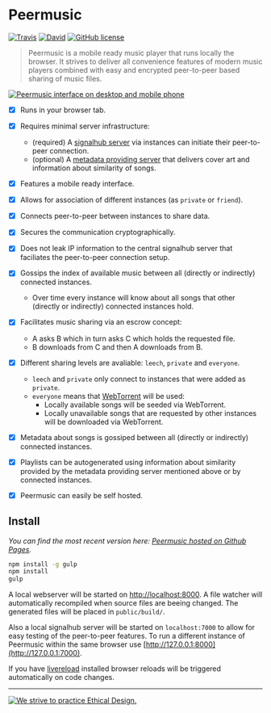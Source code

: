 # Peermusic

[![Travis](https://img.shields.io/travis/peermusic/app/master.svg?style=flat-square)](https://travis-ci.org/peermusic/app)
[![David](https://img.shields.io/david/peermusic/app.svg?style=flat-square)](https://david-dm.org/peermusic/app)
[![GitHub license](https://img.shields.io/badge/licence-AGPL_v3.0-blue.svg?style=flat-square)](https://github.com/peermusic/app/blob/master/LICENSE)

> Peermusic is a mobile ready music player that runs locally the browser. It strives to deliver all convenience features of modern music players combined with easy and encrypted peer-to-peer based sharing of music files.

[![Peermusic interface on desktop and mobile phone](http://i.imgur.com/MDw72Vx.png)](http://peermusic.github.io/)

- [x] Runs in your browser tab.
- [x] Requires minimal server infrastructure:
  - (required) A [signalhub server](https://github.com/mafintosh/signalhub) via instances can initiate their peer-to-peer connection.
  - (optional) A [metadata providing server](https://github.com/peermusic/node-scraping-server) that delivers cover art and information about similarity of songs.
- [x] Features a mobile ready interface.
- [x] Allows for association of different instances (as `private` or `friend`).
- [x] Connects peer-to-peer between instances to share data.
- [x] Secures the communication cryptographically.
- [x] Does not leak IP information to the central signalhub server that faciliates the peer-to-peer connection setup.
- [x] Gossips the index of available music between all (directly or indirectly) connected instances.
  - Over time every instance will know about all songs that other (directly or indirectly) connected instances hold.
- [x] Facilitates music sharing via an escrow concept:
  - A asks B which in turn asks C which holds the requested file.
  - B downloads from C and then A downloads from B.
- [x] Different sharing levels are avaliable: `leech`, `private` and `everyone`.
  - `leech` and `private` only connect to instances that were added as `private`.
  - `everyone` means that [WebTorrent](https://github.com/feross/webtorrent) will be used:
    - Locally available songs will be seeded via WebTorrent.
    - Locally unavailable songs that are requested by other instances will be downloaded via WebTorrent.
- [x] Metadata about songs is gossiped between all (directly or indirectly) connected instances.
- [x] Playlists can be autogenerated using information about similarity provided by the metadata providing server mentioned above or by connected instances.
- [x] Peermusic can easily be self hosted.


## Install

*You can find the most recent version here: [Peermusic hosted on Github Pages](http://peermusic.github.io/).*

```sh
npm install -g gulp
npm install
gulp
```

A local webserver will be started on [http://localhost:8000](http://localhost:8000). A file watcher will automatically recompiled when source files are beeing changed. The generated files will be placed in `public/build/`.

Also a local signalhub server will be started on `localhost:7000` to allow for easy testing of the peer-to-peer features. To run a different instance of Peermusic within the same browser use [http://127.0.0.1:8000](http://127.0.0.1:7000).

If you have [livereload](http://livereload.com/extensions/) installed browser reloads will be triggered automatically on code changes.

***

[![We strive to practice Ethical Design.](https://ind.ie/ethical-design/images/ethical-design-badge-small.svg)](https://github.com/pguth/Ethical-Design-Manifesto)
